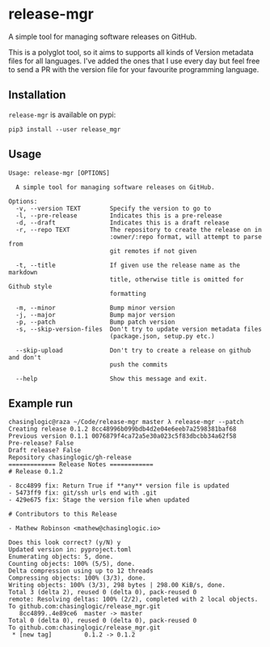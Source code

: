 # release-mgr

A simple tool for managing software releases on GitHub.

This is a polyglot tool, so it aims to supports all kinds of Version metadata files for
all languages. I've added the ones that I use every day but feel free to send a PR with
the version file for your favourite programming language.

## Installation

`release-mgr` is available on pypi:

```
pip3 install --user release_mgr
```

## Usage

```
Usage: release-mgr [OPTIONS]

  A simple tool for managing software releases on GitHub.

Options:
  -v, --version TEXT        Specify the version to go to
  -l, --pre-release         Indicates this is a pre-release
  -d, --draft               Indicates this is a draft release
  -r, --repo TEXT           The repository to create the release on in
                            :owner/:repo format, will attempt to parse from
                            git remotes if not given

  -t, --title               If given use the release name as the markdown
                            title, otherwise title is omitted for Github style
                            formatting

  -m, --minor               Bump minor version
  -j, --major               Bump major version
  -p, --patch               Bump patch version
  -s, --skip-version-files  Don't try to update version metadata files
                            (package.json, setup.py etc.)

  --skip-upload             Don't try to create a release on github and don't
                            push the commits

  --help                    Show this message and exit.

```

## Example run

```
chasinglogic@raza ~/Code/release-mgr master λ release-mgr --patch
Creating release 0.1.2 8cc48996b099bdb4d2e04e6eeb7a2598381baf68
Previous version 0.1.1 0076879f4ca72a5e30a023c5f83dbcbb34a62f58
Pre-release? False
Draft release? False
Repository chasinglogic/gh-release
============= Release Notes ============
# Release 0.1.2

- 8cc4899 fix: Return True if **any** version file is updated
- 5473ff9 fix: git/ssh urls end with .git
- 429e675 fix: Stage the version file when updated

# Contributors to this Release

- Mathew Robinson <mathew@chasinglogic.io>

Does this look correct? (y/N) y
Updated version in: pyproject.toml
Enumerating objects: 5, done.
Counting objects: 100% (5/5), done.
Delta compression using up to 12 threads
Compressing objects: 100% (3/3), done.
Writing objects: 100% (3/3), 298 bytes | 298.00 KiB/s, done.
Total 3 (delta 2), reused 0 (delta 0), pack-reused 0
remote: Resolving deltas: 100% (2/2), completed with 2 local objects.
To github.com:chasinglogic/release_mgr.git
   8cc4899..4e89ce6  master -> master
Total 0 (delta 0), reused 0 (delta 0), pack-reused 0
To github.com:chasinglogic/release_mgr.git
 * [new tag]         0.1.2 -> 0.1.2
```
